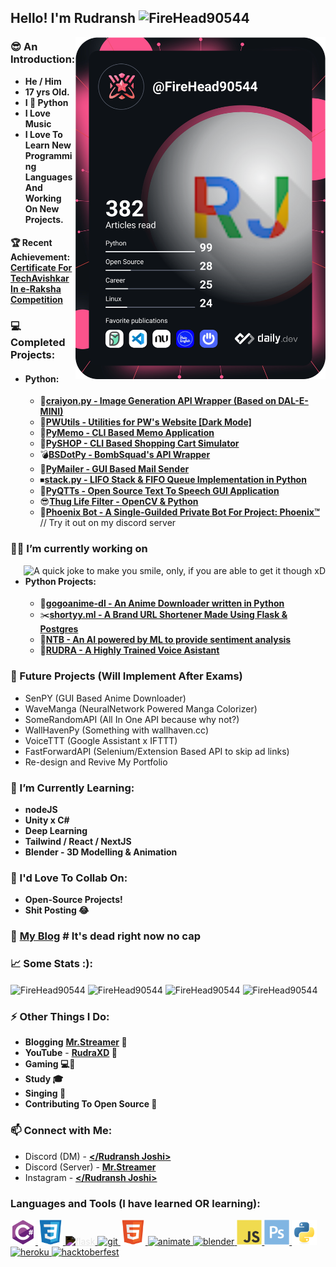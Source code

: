 ## Hello! I'm Rudransh <img src="https://komarev.com/ghpvc/?username=FireHead90544&style=flat-square&color=007efc" alt="FireHead90544" />
<a href="https://app.daily.dev/FireHead90544"><img src="https://github.com/FireHead90544/FireHead90544/blob/main/devcard.svg" width="400" alt="Rudransh Joshi's Dev Card" align="right"/></a>

### 😎 An Introduction:
- **He / Him**
- **17 yrs Old.**
- **I 💖 Python**
- **I Love Music**
- **I Love To Learn New Programming Languages And Working On New Projects.**

#### 🏆 Recent Achievement: [**Certificate For TechAvishkar In e-Raksha Competition**](https://dchn.io/QMjZ2)

### 💻 Completed Projects:
- #### Python:
  - 🐰[**craiyon.py - Image Generation API Wrapper (Based on DAL-E-MINI)**](https://github.com/FireHead90544/craiyon.py)
  - 📝[**PWUtils - Utilities for PW's Website [Dark Mode]**](https://github.com/FireHead90544/PWUtils)
  - 📝[**PyMemo - CLI Based Memo Application**](https://github.com/FireHead90544/PyMemo)
  - 🛒[**PySHOP - CLI Based Shopping Cart Simulator**](https://github.com/FireHead90544/PyShop)
  - 💣[**BSDotPy - BombSquad's API Wrapper**](https://github.com/FireHead90544/bsdotpy)
  - 📧[**PyMailer - GUI Based Mail Sender**](https://github.com/FireHead90544/PyMailer)
  - ⏹[**stack.py - LIFO Stack & FIFO Queue Implementation in Python**](https://github.com/FireHead90544/stack.py)
  - 📣[**PyQTTs - Open Source Text To Speech GUI Application**](https://github.com/FireHead90544/PyQTTs)
  - 😎[**Thug Life Filter - OpenCV & Python**](https://github.com/FireHead90544/thug-life-filter-using-python)
  - 🤖[**Phoenix Bot - A Single-Guilded Private Bot For Project: Phoenix™**](https://discord.gg/dN66r3D) // Try it out on my discord server

### 👨‍💻 I’m currently working on

<img src="https://readme-jokes.vercel.app/api?theme=radical" alt="A quick joke to make you smile, only, if you are able to get it though xD" align="right" />

- #### Python Projects:
  - 🔻[**gogoanime-dl - An Anime Downloader written in Python**](https://colab.research.google.com/drive/1x7Ksz1_6iC5jy9Pna4iQFf5LR9ISIIWX?usp=sharing)
  - ✂️[**shortyy.ml - A Brand URL Shortener Made Using Flask & Postgres**](https://www.shortyy.ml/)
  - 🚩[**NTB - An AI powered by ML to provide sentiment analysis**](https://github.com/FireHead90544/NT-B)
  - 🤖[**RUDRA - A Highly Trained Voice Asistant**](https://github.com/FireHead90544/RUDRA)

### 🎉 Future Projects (Will Implement After Exams)
- SenPY (GUI Based Anime Downloader)
- WaveManga (NeuralNetwork Powered Manga Colorizer)
- SomeRandomAPI (All In One API because why not?)
- WallHavenPy (Something with wallhaven.cc)
- VoiceTTT (Google Assistant x IFTTT)
- FastForwardAPI (Selenium/Extension Based API to skip ad links)
- Re-design and Revive My Portfolio

### 🤯 I’m Currently Learning:
- **nodeJS**
- **Unity x C#**
- **Deep Learning**
- **Tailwind / React / NextJS**
- **Blender - 3D Modelling & Animation**

### 👯 I'd Love To Collab On:
- **Open-Source Projects!**
- **Shit Posting 😂**

### 📰 [My Blog](#) # It's dead right now no cap

### 📈 Some Stats :):

<img align="center" src="https://github-profile-trophy.vercel.app/?username=FireHead90544&theme=radical&row=2&column=3" alt="FireHead90544" />

<img align="center" src="https://github-readme-stats.vercel.app/api/top-langs/?username=FireHead90544&layout=compact&show_icons=true&theme=radical" alt="FireHead90544" />
<img align="center" src="https://github-readme-streak-stats.herokuapp.com/?user=FireHead90544&theme=radical" alt="FireHead90544" />
<img align="center" src="https://github-readme-stats.vercel.app/api?username=FireHead90544&show_icons=true&theme=radical" alt="FireHead90544" />

### ⚡ Other Things I Do:
- **Blogging** __[Mr.Streamer](#) 📰__
- **YouTube** - __[RudraXD](https://www.youtube.com/mrstreamer) 🔴__
- **Gaming 💻📱**
- **Study 🎓**
- **Singing 🎤**
- **Contributing To Open Source 🌸**

### 📫 Connect with Me: 
- Discord (DM) - **[</Rudransh Joshi>](https://dsc.bio/mrstreamer)**
- Discord (Server) - **[Mr.Streamer](https://discord.gg/dN66r3D)**
- Instagram - **[</Rudransh Joshi>](https://www.instagram.com/_rudra.xd_/)**

### Languages and Tools (I have learned OR learning):
<p align="left"> <a href="https://www.w3schools.com/cs/" target="_blank"> <img src="https://raw.githubusercontent.com/devicons/devicon/master/icons/csharp/csharp-original.svg" alt="csharp" width="40" height="40"/> </a> <a href="https://www.w3schools.com/css/" target="_blank"> <img src="https://raw.githubusercontent.com/devicons/devicon/master/icons/css3/css3-original.svg" alt="css3" width="40" height="40"/> </a> <a href="https://flask.palletsprojects.com/en/1.1.x/" target="_blank"> <img src="https://raw.githubusercontent.com/detain/svg-logos/780f25886640cef088af994181646db2f6b1a3f8/svg/flask.svg" id="invertThis" style="filter: invert(1);" alt="flask" width="40" height="40"/> </a> <a href="https://git-scm.com/" target="_blank"> <img src="https://www.vectorlogo.zone/logos/git-scm/git-scm-icon.svg" alt="git" width="40" height="40"/> </a> <a href="https://www.w3.org/html/" target="_blank"> <img src="https://raw.githubusercontent.com/devicons/devicon/master/icons/html5/html5-original.svg" alt="html5" width="40" height="40"/> </a> <a href="https://www.adobe.com/in/products/animate.html" target="_blank"> <img src="https://raw.githubusercontent.com/detain/svg-logos/780f25886640cef088af994181646db2f6b1a3f8/svg/adobe-animate.svg" alt="animate" width="40" height="40"/> </a> <a href="https://www.blender.org" target="_blank"> <img src="https://raw.githubusercontent.com/detain/svg-logos/780f25886640cef088af994181646db2f6b1a3f8/svg/blender.svg" alt="blender" width="40" height="40"/> </a> <a href="https://developer.mozilla.org/en-US/docs/Web/JavaScript" target="_blank"> <img src="https://raw.githubusercontent.com/devicons/devicon/master/icons/javascript/javascript-original.svg" alt="javascript" width="40" height="40"/> </a> <a href="https://www.photoshop.com/en" target="_blank"> <img src="https://raw.githubusercontent.com/devicons/devicon/master/icons/photoshop/photoshop-plain.svg" alt="photoshop" width="40" height="40"/> </a> <a href="https://www.python.org" target="_blank"> <img src="https://raw.githubusercontent.com/devicons/devicon/master/icons/python/python-original.svg" alt="python" width="40" height="40"/> </a> <a href="https://www.heroku.com" target="_blank"> <img src="https://raw.githubusercontent.com/detain/svg-logos/780f25886640cef088af994181646db2f6b1a3f8/svg/heroku.svg" alt="heroku" width="40" height="40"/> </a> <a href="https://hacktoberfest.digitalocean.com" target="_blank"> <img src="https://hacktober-fest-2020.vercel.app/hacktoberfest.svg" alt="hacktoberfest" width="40" height="40"/> </a> </p>
